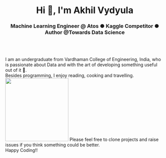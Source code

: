 <h1 align="center">Hi 👋, I'm Akhil Vydyula</h1>
<h3 align="center">Machine Learning Engineer @ Atos ● Kaggle Competitor ● Author @Towards Data Science </h3>

<br />
<br />
<br />
I am an undergraduate from Vardhaman College of Engineering, India, who is passionate about Data and with the art of developing something useful out of it 🚀.
<br/>
Besides programming, I enjoy reading, cooking and travelling.
<br>
<img src="https://media.giphy.com/media/3JEkXU9mnvnb2/giphy.gif" width='200 />
  
**A bit about me:**

- 🔭 I’m currently working as a **Machine Learning Engineer @ Atos**
- 👯 I’m looking to collaborate on **AI Products**
- 🤔 I’m looking for help with **learning anything new!**
- 👨‍💻 Anything about me is available at **[])**
- 💬 Ask me about **anything you feel like!**
- 📫 How to reach me **akhilsai21345@gmail.com**
- ⚡ Fun fact **I play Table Chess and love reading books!**

<br>
<p align="center">
<img src="https://github-readme-stats.vercel.app/api?username=akhilvydyula&show_icons=true" alt="akhilvydyula"/>
</p>

<br>
<p align="center">
You have finally discovered my Github profile, so let's get connected!
<br/>
Please feel free to clone projects and raise issues if you think something could be better.
<br/>
Happy Coding!!
</p>  
